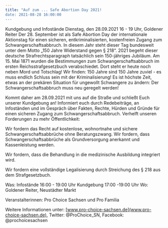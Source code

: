 ```yaml
---
title: "Auf zum ... Safe Abortion Day 2021!
date: 2021-08-28 16:00:00
---
```


Kundgebung und Infostände
Dienstag, den 28.09.2021 16 - 19 Uhr, Goldener Reiter
Der 28. September ist als Safe Abortion Day  der internationale Aktionstag für einen sicheren, entkriminalisierten, kostenfreien Zugang zum Schwangerschaftsabbruch. In diesem Jahr steht dieser Tag bundesweit unter dem Motto „150 Jahre Widerstand gegen § 218“. 2021 begeht dieser
deutsche Strafrechtsparagraph tatsächlich sein 150-jähriges Jubiläum. Am 15. Mai 1871 wurden die Bestimmungen zum Schwangerschaftsabbruch im ersten Reichsstrafgesetzbuch verabschiedet. Dort steht er heute noch neben Mord und Totschlag! Wir finden: 150 Jahre sind 150 Jahre zuviel -
es muss endlich Schluss sein mit der Kriminalisierung! Es ist höchste Zeit, etwas an der prekären Situation für ungewollt Schwangere zu ändern: Der Schwangerschaftsabbruch muss neu geregelt werden!

Kommt daher am 28.09.2021 mit uns auf die Straße und schließt Euch unserer Kundgebung an! Informiert euch durch Redebeiträge, an Infoständen und im Gespräch über Fakten, Rechte, Hürden und Gründe für einen sicheren Zugang zum Schwangerschaftsabbruch. Verhelft unseren
Forderungen zu mehr Öffentlichkeit:

Wir fordern das Recht auf kostenlose, wohnortnahe und sichere Schwangerschaftsabbrüche ohne Beratungszwang. Wir fordern, dass Schwangerschaftsabbrüche als Grundversorgung anerkannt und Kassenleistung werden.

Wir fordern, dass die Behandlung in die medizinische Ausbildung integriert wird.

Wir fordern eine vollständige Legalisierung durch Streichung des § 218 aus dem Strafgesetzbuch.

Was:    Infostände 16:00 - 19:00 Uhr
        Kundgebung 17:00 -19:00 Uhr
Wo:     Goldener Reiter, Neustädter Markt

Veranstalterinnen:  Pro Choice Sachsen und Pro Familia

Weitere Informationen unter:
[www.pro-choice-sachsen.de](www.pro-choice-sachsen.de), Twitter: @ProChoice_SN, Facebook:
@prochoicesachsen
